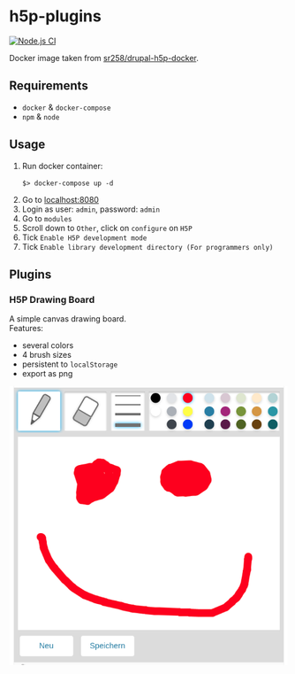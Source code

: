 # h5p-plugins
[![Node.js CI](https://github.com/Digitale-Lernwelten/h5p-plugins/actions/workflows/node.yml/badge.svg)](https://github.com/Digitale-Lernwelten/h5p-plugins/actions/workflows/node.yml)


Docker image taken from [sr258/drupal-h5p-docker](https://github.com/sr258/drupal-h5p-docker).


## Requirements

- `docker` & `docker-compose`
- `npm` & `node`

## Usage

1. Run docker container:
    ```
    $> docker-compose up -d
    ```
2. Go to [localhost:8080](http://localhost:8080)
3. Login as user: `admin`, password: `admin`
4. Go to `modules`
5. Scroll down to `Other`, click on `configure` on `H5P`
6. Tick `Enable H5P development mode`
7. Tick `Enable library development directory (For programmers only)`


## Plugins

### H5P Drawing Board

A simple canvas drawing board.  
Features: 
- several colors
- 4 brush sizes
- persistent to `localStorage`
- export as png

![image](./assets/drawing-board.png)
